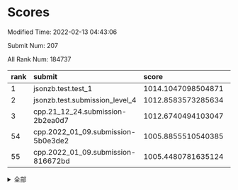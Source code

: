 # Scores

Modified Time: 2022-02-13 04:43:06

Submit Num: 207

All Rank Num: 184737

| rank |               submit               |       score        |       sigma        | pk_num |
| :--- | :--------------------------------- | :----------------- | :----------------- | :----- |
| 1    | jsonzb.test.test_1                 | 1014.1047098504871 | 0.8588585815270552 | 3573   |
| 2    | jsonzb.test.submission_level_4     | 1012.8583573285634 | 0.784857811068226  | 3573   |
| 3    | cpp.21_12_24.submission-2b2ea0d7   | 1012.6740494103047 | 0.7788643123514291 | 3570   |
| 54   | cpp.2022_01_09.submission-5b0e3de2 | 1005.8855510540385 | 0.7319533732619526 | 3568   |
| 55   | cpp.2022_01_09.submission-816672bd | 1005.4480781635124 | 0.704098963191627  | 3574   |


<details>
<summary>全部</summary>

| rank |                 submit                 |       score        |       sigma        | pk_num |
| :--- | :------------------------------------- | :----------------- | :----------------- | :----- |
| 1    | jsonzb.test.test_1                     | 1014.1047098504871 | 0.8588585815270552 | 3573   |
| 2    | jsonzb.test.submission_level_4         | 1012.8583573285634 | 0.784857811068226  | 3573   |
| 3    | cpp.21_12_24.submission-2b2ea0d7       | 1012.6740494103047 | 0.7788643123514291 | 3570   |
| 4    | gobigger.level_3.submission_level_3_46 | 1011.492619652784  | 0.7471208211773325 | 3572   |
| 5    | gobigger.level_3.submission_level_3_21 | 1011.4575442653514 | 0.7456638359413444 | 3573   |
| 6    | gobigger.level_3.submission_level_3_5  | 1011.4496798913194 | 0.7595092422617375 | 3570   |
| 7    | gobigger.level_3.submission_level_3_28 | 1011.2247212086324 | 0.7741483146200239 | 3561   |
| 8    | gobigger.level_3.submission_level_3_29 | 1011.1496544202473 | 0.7729369871554234 | 3569   |
| 9    | gobigger.level_3.submission_level_3_16 | 1011.1454006007286 | 0.7669054347385443 | 3572   |
| 10   | gobigger.level_3.submission_level_3_7  | 1010.9285044583678 | 0.7484753284019955 | 3575   |
| 11   | gobigger.level_3.submission_level_3_1  | 1010.8841545383308 | 0.7546424476150418 | 3572   |
| 12   | gobigger.level_3.submission_level_3_4  | 1010.8356170958292 | 0.7535842501349701 | 3570   |
| 13   | gobigger.level_3.submission_level_3_41 | 1010.8020437566123 | 0.7628323136800291 | 3571   |
| 14   | gobigger.level_3.submission_level_3_30 | 1010.7176695397687 | 0.7541102032277432 | 3568   |
| 15   | gobigger.level_3.submission_level_3_2  | 1010.5254762629501 | 0.7596578541260958 | 3568   |
| 16   | gobigger.level_3.submission_level_3_14 | 1010.4912444740554 | 0.7355588571533159 | 3571   |
| 17   | gobigger.level_3.submission_level_3_38 | 1010.4581416849371 | 0.7770250601347521 | 3570   |
| 18   | gobigger.level_3.submission_level_3_49 | 1010.2443069933263 | 0.7483846208015239 | 3575   |
| 19   | gobigger.level_3.submission_level_3_37 | 1010.2308931005672 | 0.7755177946451737 | 3569   |
| 20   | gobigger.level_3.submission_level_3_42 | 1010.1968707682806 | 0.7516781298042724 | 3571   |
| 21   | gobigger.level_3.submission_level_3_32 | 1010.0279989705512 | 0.7747259979844692 | 3569   |
| 22   | gobigger.level_3.submission_level_3_3  | 1010.0194499618872 | 0.7574959459707227 | 3567   |
| 23   | gobigger.level_3.submission_level_3_13 | 1010.0022621275949 | 0.7520373740932028 | 3571   |
| 24   | gobigger.level_3.submission_level_3_35 | 1009.902890942453  | 0.750621672504686  | 3573   |
| 25   | gobigger.level_3.submission_level_3_44 | 1009.8739648479612 | 0.7391032728108126 | 3571   |
| 26   | gobigger.level_3.submission_level_3_9  | 1009.8656044985798 | 0.7402694032200633 | 3568   |
| 27   | gobigger.level_3.submission_level_3_12 | 1009.8423443398234 | 0.747843893161668  | 3572   |
| 28   | gobigger.level_3.submission_level_3_24 | 1009.8259526225853 | 0.7649589114320011 | 3564   |
| 29   | gobigger.level_3.submission_level_3_36 | 1009.8115096191162 | 0.7497879280840012 | 3567   |
| 30   | gobigger.level_3.submission_level_3_0  | 1009.7745182726528 | 0.7576322862957818 | 3573   |
| 31   | gobigger.level_3.submission_level_3_18 | 1009.7451141682949 | 0.7608513178405721 | 3570   |
| 32   | gobigger.level_3.submission_level_3_8  | 1009.678004312466  | 0.7553370653251965 | 3569   |
| 33   | gobigger.level_3.submission_level_3_34 | 1009.6199983117214 | 0.7540351241028989 | 3563   |
| 34   | gobigger.level_3.submission_level_3_6  | 1009.6174124413321 | 0.7649373971749416 | 3577   |
| 35   | gobigger.level_3.submission_level_3_33 | 1009.5445851210029 | 0.7543385384951857 | 3572   |
| 36   | gobigger.level_3.submission_level_3_40 | 1009.5309552017575 | 0.7505816510931943 | 3570   |
| 37   | gobigger.level_3.submission_level_3_17 | 1009.5232748227274 | 0.7433084073954299 | 3571   |
| 38   | gobigger.level_3.submission_level_3_19 | 1009.4598806816507 | 0.7478632794608611 | 3574   |
| 39   | gobigger.level_3.submission_level_3_22 | 1009.4316380692585 | 0.7345437917405403 | 3571   |
| 40   | gobigger.level_3.submission_level_3_25 | 1009.3932701603402 | 0.727281541918934  | 3569   |
| 41   | gobigger.level_3.submission_level_3_11 | 1009.3552534961586 | 0.7477836513115179 | 3573   |
| 42   | gobigger.level_3.submission_level_3_26 | 1009.2723905040345 | 0.7604434746193781 | 3567   |
| 43   | gobigger.level_3.submission_level_3_15 | 1009.1515381533915 | 0.7450782325636119 | 3566   |
| 44   | gobigger.level_3.submission_level_3_43 | 1009.1251898557446 | 0.7372927359153015 | 3575   |
| 45   | gobigger.level_3.submission_level_3_20 | 1008.9534836784912 | 0.7413189328125429 | 3564   |
| 46   | gobigger.level_3.submission_level_3_39 | 1008.7621896316639 | 0.7496122025705364 | 3572   |
| 47   | gobigger.level_3.submission_level_3_47 | 1008.7316557158393 | 0.7409379484319716 | 3568   |
| 48   | gobigger.level_3.submission_level_3_48 | 1008.6088182780647 | 0.7383120621990482 | 3570   |
| 49   | gobigger.level_3.submission_level_3_31 | 1008.4005600852787 | 0.7351039851317162 | 3571   |
| 50   | gobigger.level_3.submission_level_3_27 | 1008.3128369361042 | 0.7236827078519901 | 3571   |
| 51   | gobigger.level_3.submission_level_3_23 | 1008.275783377696  | 0.7219409456663042 | 3564   |
| 52   | gobigger.level_3.submission_level_3_45 | 1008.2514540385612 | 0.7318555098984549 | 3575   |
| 53   | gobigger.level_3.submission_level_3_10 | 1007.9135484077167 | 0.7427040226810299 | 3570   |
| 54   | cpp.2022_01_09.submission-5b0e3de2     | 1005.8855510540385 | 0.7319533732619526 | 3568   |
| 55   | cpp.2022_01_09.submission-816672bd     | 1005.4480781635124 | 0.704098963191627  | 3574   |
| 56   | gobigger.level_1.submission_level_1_6  | 1004.6828257061562 | 0.7363760228037279 | 3580   |
| 57   | gobigger.level_1.submission_level_1_15 | 1004.2903893718411 | 0.7299070975567126 | 3572   |
| 58   | gobigger.level_1.submission_level_1_36 | 1004.2041917198633 | 0.7128772035126992 | 3570   |
| 59   | gobigger.level_1.submission_level_1_23 | 1004.1971214914499 | 0.7146944582642558 | 3562   |
| 60   | gobigger.level_1.submission_level_1_32 | 1004.1503824848131 | 0.7154438163930297 | 3574   |
| 61   | gobigger.level_1.submission_level_1_43 | 1004.1434508355172 | 0.7344312498450408 | 3567   |
| 62   | gobigger.level_1.submission_level_1_41 | 1004.1255295960694 | 0.7218736215041774 | 3573   |
| 63   | gobigger.level_1.submission_level_1_20 | 1004.0567691326107 | 0.710328170391619  | 3571   |
| 64   | gobigger.level_1.submission_level_1_10 | 1004.0148168536715 | 0.7279458546611735 | 3569   |
| 65   | gobigger.level_1.submission_level_1_28 | 1003.9982135543149 | 0.7360036746215968 | 3571   |
| 66   | gobigger.level_1.submission_level_1_37 | 1003.9949337611357 | 0.7284353422804164 | 3575   |
| 67   | gobigger.level_1.submission_level_1_44 | 1003.991047662253  | 0.7231181043173226 | 3565   |
| 68   | gobigger.level_1.submission_level_1_21 | 1003.765050088605  | 0.7127565454267636 | 3570   |
| 69   | gobigger.level_1.submission_level_1_47 | 1003.6940902838257 | 0.7104344325357069 | 3565   |
| 70   | gobigger.level_1.submission_level_1_12 | 1003.5865139852854 | 0.7192352194594093 | 3572   |
| 71   | gobigger.level_1.submission_level_1_13 | 1003.4926542298721 | 0.7228836857926196 | 3571   |
| 72   | gobigger.level_1.submission_level_1_35 | 1003.4572993959929 | 0.7098008740574332 | 3571   |
| 73   | gobigger.level_1.submission_level_1_25 | 1003.4417582953488 | 0.7063553955462417 | 3568   |
| 74   | gobigger.level_1.submission_level_1_49 | 1003.4087781898875 | 0.711062411204948  | 3571   |
| 75   | gobigger.level_1.submission_level_1_26 | 1003.3355573959872 | 0.7206428516901372 | 3571   |
| 76   | gobigger.level_1.submission_level_1_22 | 1003.2961027243972 | 0.7086554663549345 | 3569   |
| 77   | gobigger.level_1.submission_level_1_14 | 1003.2136847581196 | 0.7192297299872936 | 3567   |
| 78   | gobigger.level_1.submission_level_1_42 | 1003.1904065770916 | 0.7179657745017908 | 3567   |
| 79   | gobigger.level_1.submission_level_1_5  | 1003.1471380778714 | 0.7085919163255744 | 3570   |
| 80   | gobigger.level_1.submission_level_1_4  | 1003.0926992209128 | 0.7085959711718426 | 3570   |
| 81   | gobigger.level_1.submission_level_1_2  | 1003.0590797904567 | 0.7047272235857827 | 3571   |
| 82   | gobigger.level_1.submission_level_1_18 | 1003.056507326108  | 0.7069296385909586 | 3567   |
| 83   | gobigger.level_1.submission_level_1_24 | 1003.0283820728582 | 0.7206034690777363 | 3570   |
| 84   | gobigger.level_1.submission_level_1_16 | 1003.0262891883546 | 0.7248501025495342 | 3575   |
| 85   | gobigger.level_1.submission_level_1_39 | 1003.0145855170091 | 0.7081972072371231 | 3567   |
| 86   | gobigger.level_1.submission_level_1_45 | 1002.9900413664468 | 0.733506627034894  | 3565   |
| 87   | gobigger.level_1.submission_level_1_33 | 1002.9576639127484 | 0.7119018360861152 | 3571   |
| 88   | gobigger.level_1.submission_level_1_27 | 1002.8851609591094 | 0.7148690043981573 | 3565   |
| 89   | gobigger.level_1.submission_level_1_3  | 1002.8506392274874 | 0.715609391459904  | 3568   |
| 90   | gobigger.level_1.submission_level_1_40 | 1002.7952377286508 | 0.7118463844780224 | 3575   |
| 91   | gobigger.level_1.submission_level_1_31 | 1002.7209152744755 | 0.7087632804058894 | 3564   |
| 92   | gobigger.level_1.submission_level_1_8  | 1002.6627434929118 | 0.7110984853836989 | 3570   |
| 93   | gobigger.level_1.submission_level_1_11 | 1002.6238751138629 | 0.7140779289132761 | 3570   |
| 94   | gobigger.level_1.submission_level_1_46 | 1002.5048395894962 | 0.7081806699251435 | 3574   |
| 95   | gobigger.level_1.submission_level_1_30 | 1002.4756709723288 | 0.7259757709073175 | 3571   |
| 96   | gobigger.level_1.submission_level_1_9  | 1002.4386002332391 | 0.708655243168132  | 3564   |
| 97   | gobigger.level_1.submission_level_1_7  | 1002.3750568441634 | 0.7100433474294997 | 3571   |
| 98   | gobigger.level_1.submission_level_1_34 | 1002.3458264301802 | 0.7128528917805481 | 3573   |
| 99   | gobigger.level_1.submission_level_1_38 | 1002.2888058261966 | 0.7232724096052668 | 3564   |
| 100  | gobigger.level_1.submission_level_1_0  | 1002.2871472913513 | 0.7153317464045345 | 3573   |
| 101  | gobigger.level_1.submission_level_1_48 | 1002.2728656236903 | 0.7109771241542436 | 3567   |
| 102  | gobigger.level_1.submission_level_1_17 | 1002.2464472655739 | 0.7020938634167206 | 3570   |
| 103  | gobigger.level_1.submission_level_1_1  | 1002.1434448936808 | 0.710604914984576  | 3568   |
| 104  | gobigger.level_1.submission_level_1_29 | 1002.0443063907429 | 0.7159002836679669 | 3571   |
| 105  | gobigger.level_1.submission_level_1_19 | 1001.3617740405512 | 0.7166633039259107 | 3570   |
| 106  | gobigger.random.submission_random_41   | 998.3125919408317  | 0.7161562285934566 | 3571   |
| 107  | gobigger.random.submission_random_30   | 997.6097491404846  | 0.7170457415648804 | 3566   |
| 108  | gobigger.random.submission_random_44   | 997.4256395602766  | 0.7175970957523874 | 3567   |
| 109  | gobigger.random.submission_random_16   | 997.3480411604382  | 0.7071268401315298 | 3572   |
| 110  | gobigger.random.submission_random_0    | 997.1927617197256  | 0.7094321816475391 | 3570   |
| 111  | gobigger.random.submission_random_18   | 997.0458006018954  | 0.7066187198123418 | 3572   |
| 112  | gobigger.random.submission_random_19   | 996.7223705399412  | 0.708898158537008  | 3568   |
| 113  | gobigger.random.submission_random_34   | 996.6023846071438  | 0.7077608189209929 | 3571   |
| 114  | gobigger.random.submission_random_29   | 996.5577219871157  | 0.7019806446170128 | 3570   |
| 115  | gobigger.random.submission_random_9    | 996.4839897598893  | 0.7204565359338864 | 3572   |
| 116  | gobigger.random.submission_random_36   | 996.3944388956044  | 0.702877974717669  | 3573   |
| 117  | gobigger.random.submission_random_27   | 996.3463999443211  | 0.7114605737671728 | 3568   |
| 118  | gobigger.random.submission_random_46   | 996.1897786966605  | 0.7036933163255346 | 3569   |
| 119  | gobigger.random.submission_random_12   | 996.1810523155707  | 0.7151529595545417 | 3570   |
| 120  | gobigger.random.submission_random_39   | 996.1767688208156  | 0.7062879828148976 | 3569   |
| 121  | gobigger.random.submission_random_1    | 996.1102520377132  | 0.7025213568011099 | 3570   |
| 122  | gobigger.random.submission_random_42   | 996.0760146920746  | 0.6999916562930224 | 3575   |
| 123  | gobigger.random.submission_random_49   | 996.0477837030645  | 0.7068056178254016 | 3571   |
| 124  | gobigger.random.submission_random_2    | 996.014411156757   | 0.718066824639388  | 3560   |
| 125  | gobigger.random.submission_random_35   | 995.9541281192872  | 0.7108932011651704 | 3567   |
| 126  | gobigger.random.submission_random_21   | 995.9525125017975  | 0.7191309505911648 | 3566   |
| 127  | gobigger.random.submission_random_13   | 995.9485003380838  | 0.718715166417751  | 3571   |
| 128  | gobigger.random.submission_random_3    | 995.927698157835   | 0.711494986185225  | 3571   |
| 129  | gobigger.random.submission_random_45   | 995.9186118390968  | 0.7121368226148667 | 3567   |
| 130  | gobigger.random.submission_random_47   | 995.9090627064647  | 0.7168773001431868 | 3571   |
| 131  | gobigger.random.submission_random_38   | 995.9079031065504  | 0.7083857553256804 | 3569   |
| 132  | gobigger.random.submission_random_43   | 995.8192499850159  | 0.7141787117539211 | 3575   |
| 133  | gobigger.random.submission_random_26   | 995.8108165500644  | 0.6963664623112503 | 3565   |
| 134  | gobigger.random.submission_random_48   | 995.7279779852622  | 0.7067784735265239 | 3569   |
| 135  | gobigger.random.submission_random_22   | 995.7057414755578  | 0.7074967870118208 | 3569   |
| 136  | gobigger.random.submission_random_6    | 995.7015719149232  | 0.7115186084394539 | 3568   |
| 137  | gobigger.random.submission_random_5    | 995.6461083439117  | 0.719539386369398  | 3567   |
| 138  | gobigger.random.submission_random_15   | 995.6243811553069  | 0.7157888489723571 | 3570   |
| 139  | gobigger.random.submission_random_23   | 995.6030078743677  | 0.70205870270486   | 3570   |
| 140  | gobigger.random.submission_random_37   | 995.5594207389664  | 0.7197274444660059 | 3569   |
| 141  | gobigger.random.submission_random_7    | 995.4634470392638  | 0.7115442039032226 | 3572   |
| 142  | gobigger.random.submission_random_28   | 995.4603150923529  | 0.7160725014448895 | 3569   |
| 143  | gobigger.random.submission_random_14   | 995.3912341077782  | 0.7143799624876541 | 3568   |
| 144  | gobigger.random.submission_random_33   | 995.3286621012459  | 0.7068504909733667 | 3567   |
| 145  | gobigger.random.submission_random_20   | 995.2740479356563  | 0.7151355267381889 | 3570   |
| 146  | gobigger.random.submission_random_10   | 995.2588424182248  | 0.7004428870118447 | 3570   |
| 147  | gobigger.random.submission_random_32   | 995.1993751103832  | 0.7033327027211999 | 3569   |
| 148  | gobigger.random.submission_random_25   | 995.1568937407552  | 0.7052732053780996 | 3564   |
| 149  | gobigger.random.submission_random_40   | 995.0935470771097  | 0.6975006826288768 | 3567   |
| 150  | gobigger.random.submission_random_8    | 995.0016373901501  | 0.7145285416447161 | 3572   |
| 151  | gobigger.random.submission_random_4    | 994.9330037714371  | 0.706183151654406  | 3569   |
| 152  | gobigger.random.submission_random_17   | 994.6851982342886  | 0.7246762912140067 | 3565   |
| 153  | gobigger.random.submission_random_31   | 994.6428335038565  | 0.7119685364559744 | 3572   |
| 154  | gobigger.random.submission_random_11   | 994.3504956948498  | 0.7159252720483805 | 3570   |
| 155  | gobigger.level_2.submission_level_2_43 | 994.0825883223491  | 0.7096286468143519 | 3571   |
| 156  | gobigger.level_2.submission_level_2_37 | 993.9414018645992  | 0.7375711265351499 | 3571   |
| 157  | gobigger.random.submission_random_24   | 993.9241907615364  | 0.7140897356057194 | 3569   |
| 158  | gobigger.level_2.submission_level_2_36 | 993.8545092567848  | 0.7326756607617118 | 3574   |
| 159  | gobigger.level_2.submission_level_2_5  | 993.7391630397451  | 0.7316069670476533 | 3569   |
| 160  | gobigger.level_2.submission_level_2_46 | 993.6577952560477  | 0.7271473637654616 | 3569   |
| 161  | gobigger.level_2.submission_level_2_17 | 993.5168628790973  | 0.7283535185641672 | 3574   |
| 162  | gobigger.level_2.submission_level_2_27 | 993.1810558848426  | 0.7447775964398793 | 3577   |
| 163  | gobigger.level_2.submission_level_2_0  | 993.082204505232   | 0.7316868290689149 | 3572   |
| 164  | gobigger.level_2.submission_level_2_38 | 993.0765631413052  | 0.7206792943149632 | 3570   |
| 165  | gobigger.level_2.submission_level_2_45 | 993.0700993212796  | 0.7308198999890808 | 3572   |
| 166  | gobigger.level_2.submission_level_2_1  | 993.0108627907257  | 0.741694159105979  | 3572   |
| 167  | gobigger.level_2.submission_level_2_22 | 992.9302924192867  | 0.7570623399215936 | 3567   |
| 168  | gobigger.level_2.submission_level_2_34 | 992.8689732702678  | 0.7284955782938068 | 3569   |
| 169  | gobigger.level_2.submission_level_2_6  | 992.826170449813   | 0.7315134194675919 | 3569   |
| 170  | gobigger.level_2.submission_level_2_24 | 992.8231052373982  | 0.715997581851056  | 3573   |
| 171  | gobigger.level_2.submission_level_2_9  | 992.7481705760215  | 0.7391570633085187 | 3572   |
| 172  | gobigger.level_2.submission_level_2_39 | 992.4649000044575  | 0.726612201291217  | 3569   |
| 173  | gobigger.level_2.submission_level_2_42 | 992.4483418536148  | 0.7191149605887802 | 3567   |
| 174  | gobigger.level_2.submission_level_2_44 | 992.3828447579648  | 0.7466893094082743 | 3575   |
| 175  | gobigger.level_2.submission_level_2_29 | 992.3796374867159  | 0.7563647705795205 | 3570   |
| 176  | gobigger.level_2.submission_level_2_14 | 992.2845347477169  | 0.7290416134502572 | 3570   |
| 177  | gobigger.level_2.submission_level_2_7  | 992.2757878619034  | 0.7467503928660666 | 3569   |
| 178  | gobigger.level_2.submission_level_2_47 | 992.266573366388   | 0.7345794394111432 | 3568   |
| 179  | gobigger.level_2.submission_level_2_18 | 992.2617017364721  | 0.7420446882595011 | 3577   |
| 180  | gobigger.level_2.submission_level_2_32 | 992.1609008980848  | 0.7369432508427087 | 3569   |
| 181  | gobigger.level_2.submission_level_2_25 | 992.1549411795014  | 0.7334493406416439 | 3567   |
| 182  | gobigger.level_2.submission_level_2_26 | 992.0375311349088  | 0.7645186379338181 | 3567   |
| 183  | gobigger.level_2.submission_level_2_35 | 992.0194193253836  | 0.7274931756836961 | 3568   |
| 184  | gobigger.level_2.submission_level_2_13 | 991.9922804368922  | 0.7477857509237469 | 3567   |
| 185  | gobigger.level_2.submission_level_2_10 | 991.9582578929358  | 0.7375074763409596 | 3569   |
| 186  | gobigger.level_2.submission_level_2_3  | 991.9298494580443  | 0.7596598472204641 | 3568   |
| 187  | gobigger.level_2.submission_level_2_11 | 991.8404228428425  | 0.754692790563206  | 3565   |
| 188  | gobigger.level_2.submission_level_2_40 | 991.8221369781885  | 0.7391004748401119 | 3567   |
| 189  | gobigger.level_2.submission_level_2_2  | 991.7807059053198  | 0.7340878064230804 | 3568   |
| 190  | gobigger.level_2.submission_level_2_21 | 991.7772464143279  | 0.7410014948843336 | 3568   |
| 191  | gobigger.level_2.submission_level_2_49 | 991.7530981976638  | 0.7454170975848761 | 3574   |
| 192  | gobigger.level_2.submission_level_2_48 | 991.7396982094855  | 0.7488473298296652 | 3575   |
| 193  | gobigger.level_2.submission_level_2_23 | 991.6836554227006  | 0.7450462872044159 | 3571   |
| 194  | gobigger.level_2.submission_level_2_12 | 991.6061927582467  | 0.7421325521801179 | 3570   |
| 195  | gobigger.level_2.submission_level_2_20 | 991.5759371873381  | 0.7360757455949071 | 3569   |
| 196  | gobigger.level_2.submission_level_2_28 | 991.5539315671155  | 0.7245381439714396 | 3570   |
| 197  | gobigger.level_2.submission_level_2_30 | 991.5229980219806  | 0.7373572078114955 | 3567   |
| 198  | gobigger.level_2.submission_level_2_4  | 991.4725471103839  | 0.7549006125095082 | 3567   |
| 199  | gobigger.level_2.submission_level_2_33 | 991.2700471839573  | 0.7576149089983611 | 3567   |
| 200  | gobigger.level_2.submission_level_2_8  | 991.2599168116584  | 0.7404108316388115 | 3571   |
| 201  | gobigger.level_2.submission_level_2_15 | 991.209862189084   | 0.7563239849393321 | 3566   |
| 202  | gobigger.level_2.submission_level_2_31 | 991.1174377237172  | 0.7365541082581412 | 3569   |
| 203  | gobigger.level_2.submission_level_2_19 | 990.9609041581361  | 0.7496073030435952 | 3566   |
| 204  | gobigger.level_2.submission_level_2_41 | 990.9586298187384  | 0.7719916492709606 | 3568   |
| 205  | gobigger.level_2.submission_level_2_16 | 990.8891415696272  | 0.7583067742193097 | 3578   |
| 206  | gobigger.none.submission_none_1        | 979.6304303299402  | 1.200927757617252  | 3575   |
| 207  | gobigger.none.submission_none_0        | 974.7017136509799  | 1.5251148935121361 | 3571   |

</details>